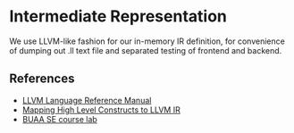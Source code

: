 # Intermediate Representation

We use LLVM-like fashion for our in-memory IR definition, for convenience of dumping out .ll text file
and separated testing of frontend and backend.

## References

- [LLVM Language Reference Manual](https://llvm.org/docs/LangRef.html)
- [Mapping High Level Constructs to LLVM IR](https://mapping-high-level-constructs-to-llvm-ir.readthedocs.io/en/latest/README.html#)
- [BUAA SE course lab](https://buaa-se-compiling.github.io/miniSysY-tutorial/pre/llvm_ir_quick_primer.html)